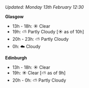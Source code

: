 *Updated: Monday 13th February 12:30*

**Glasgow**

* 13h - 18h: :sunny: Clear
* 19h: :partly_sunny: Partly Cloudy [:sunny: as of 10h]
* 20h - 23h: :partly_sunny: Partly Cloudy
* 0h: :cloud: Cloudy

**Edinburgh**

* 13h - 18h: :sunny: Clear
* 19h: :sunny: Clear [:partly_sunny: as of 9h]
* 20h - 0h: :partly_sunny: Partly Cloudy
